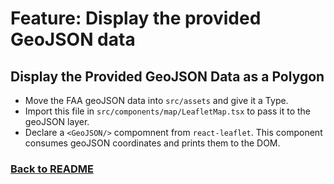 # Feature: Display the provided GeoJSON data

## Display the Provided GeoJSON Data as a Polygon

- Move the FAA geoJSON data into `src/assets` and give it a Type.
- Import this file in `src/components/map/LeafletMap.tsx` to pass it to the geoJSON layer.
- Declare a `<GeoJSON/>` compomnent from `react-leaflet`. This component consumes geoJSON coordinates and prints them to the DOM.

### [Back to README](../README.md#features)
